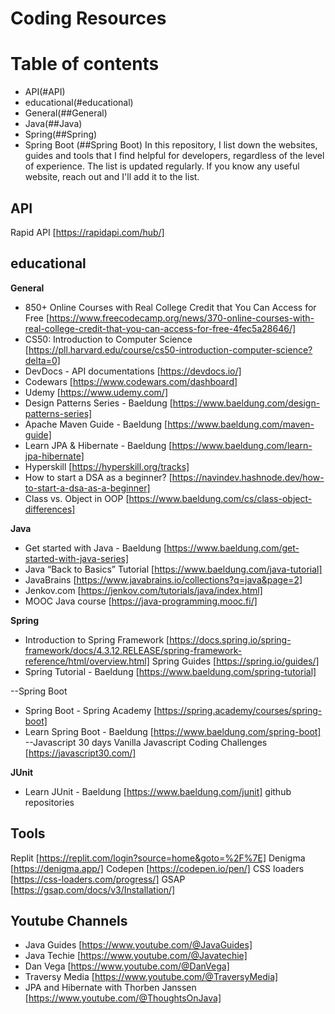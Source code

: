 # Coding Resources

# Table of contents
- API(#API)
- educational(#educational)
- General(##General)
- Java(##Java)
- Spring(##Spring)
- Spring Boot (##Spring Boot)
In this repository, I list down the websites, guides and tools that I find helpful for developers, regardless of the level of experience.
The list is updated regularly. If you know any useful website, reach out and I'll add it to the list.

## API
Rapid API [https://rapidapi.com/hub/]


## educational

**General**
- 850+ Online Courses with Real College Credit that You Can Access for Free [https://www.freecodecamp.org/news/370-online-courses-with-real-college-credit-that-you-can-access-for-free-4fec5a28646/]
- CS50: Introduction to Computer Science [https://pll.harvard.edu/course/cs50-introduction-computer-science?delta=0]
- DevDocs - API documentations [https://devdocs.io/]
- Codewars [https://www.codewars.com/dashboard]
- Udemy [https://www.udemy.com/]
- Design Patterns Series - Baeldung [https://www.baeldung.com/design-patterns-series]
- Apache Maven Guide - Baeldung [https://www.baeldung.com/maven-guide]
- Learn JPA & Hibernate - Baeldung [https://www.baeldung.com/learn-jpa-hibernate]
- Hyperskill [https://hyperskill.org/tracks]
- How to start a DSA as a beginner? [https://navindev.hashnode.dev/how-to-start-a-dsa-as-a-beginner]
- Class vs. Object in OOP [https://www.baeldung.com/cs/class-object-differences]


**Java**
- Get started with Java - Baeldung [https://www.baeldung.com/get-started-with-java-series]
- Java “Back to Basics” Tutorial [https://www.baeldung.com/java-tutorial]
- JavaBrains [https://www.javabrains.io/collections?q=java&page=2]
- Jenkov.com [https://jenkov.com/tutorials/java/index.html]
- MOOC Java course [https://java-programming.mooc.fi/]


**Spring**
- Introduction to Spring Framework [https://docs.spring.io/spring-framework/docs/4.3.12.RELEASE/spring-framework-reference/html/overview.html]
Spring Guides [https://spring.io/guides/]
- Spring Tutorial - Baeldung [https://www.baeldung.com/spring-tutorial]

--Spring Boot
- Spring Boot - Spring Academy [https://spring.academy/courses/spring-boot]
- Learn Spring Boot - Baeldung [https://www.baeldung.com/spring-boot]
--Javascript
30 days Vanilla Javascript Coding Challenges [https://javascript30.com/]


**JUnit**
- Learn JUnit - Baeldung [https://www.baeldung.com/junit]
github repositories


## Tools
Replit [https://replit.com/login?source=home&goto=%2F%7E]
Denigma [https://denigma.app/]
Codepen [https://codepen.io/pen/]
CSS loaders [https://css-loaders.com/progress/]
GSAP [https://gsap.com/docs/v3/Installation/]


## Youtube Channels
- Java Guides [https://www.youtube.com/@JavaGuides]
- Java Techie [https://www.youtube.com/@Javatechie]
- Dan Vega [https://www.youtube.com/@DanVega]
- Traversy Media [https://www.youtube.com/@TraversyMedia]
- JPA and Hibernate with Thorben Janssen [https://www.youtube.com/@ThoughtsOnJava]
